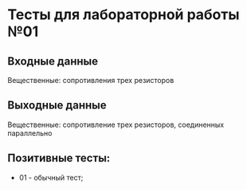 # Тесты для лабораторной работы №01

## Входные данные
Вещественныe: сопротивления трех резисторов

## Выходные данные
Вещественные: сопротивление трех резисторов, соединенных параллельно

## Позитивные тесты:
- 01 - обычный тест;
